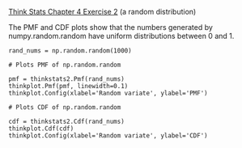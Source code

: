 [Think Stats Chapter 4 Exercise 2](http://greenteapress.com/thinkstats2/html/thinkstats2005.html#toc41) (a random distribution)

The PMF and CDF plots show that the numbers generated by numpy.random.random have uniform distributions between 0 and 1.

```
rand_nums = np.random.random(1000)

# Plots PMF of np.random.random

pmf = thinkstats2.Pmf(rand_nums)
thinkplot.Pmf(pmf, linewidth=0.1)
thinkplot.Config(xlabel='Random variate', ylabel='PMF')

# Plots CDF of np.random.random

cdf = thinkstats2.Cdf(rand_nums)
thinkplot.Cdf(cdf)
thinkplot.Config(xlabel='Random variate', ylabel='CDF')

